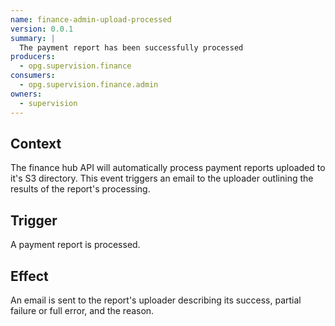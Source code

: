 ```yaml
---
name: finance-admin-upload-processed
version: 0.0.1
summary: |
  The payment report has been successfully processed
producers:
  - opg.supervision.finance
consumers:
  - opg.supervision.finance.admin
owners:
  - supervision
---
```


## Context

The finance hub API will automatically process payment reports uploaded to it's S3 directory. This event triggers an email to the uploader outlining the results of the report's processing.

## Trigger

A payment report is processed.

## Effect

An email is sent to the report's uploader describing its success, partial failure or full error, and the reason.

<NodeGraph title="Consumer / Producer Diagram" />

<EventExamples />

<Schema />
